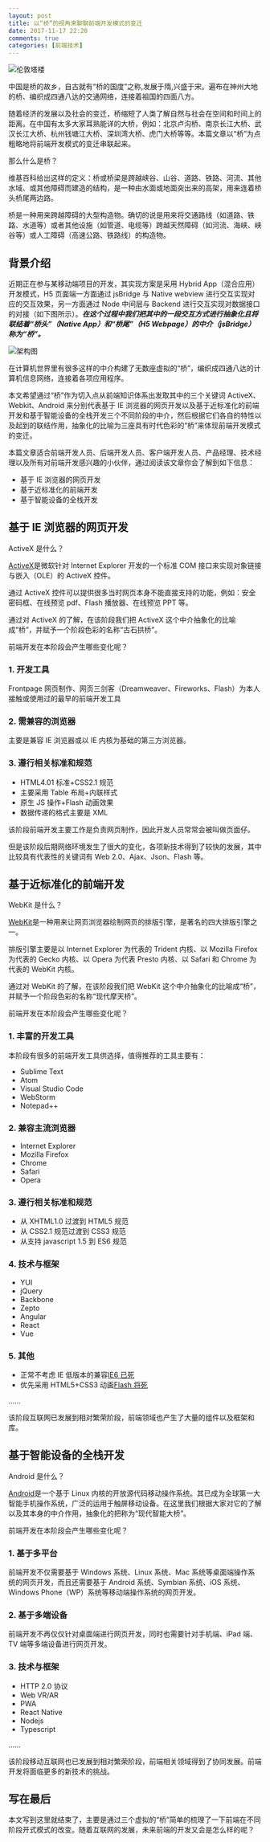 ```yaml
---
layout: post
title: 以“桥”的视角来聊聊前端开发模式的变迁
date: 2017-11-17 22:20
comments: true
categories: [前端技术]
---
```


![伦敦塔楼](/images/uploads/36c76caeee6e4ca01d7c6eb51a2cdd92.jpg)

中国是桥的故乡，自古就有“桥的国度”之称,发展于隋,兴盛于宋。遍布在神州大地的桥、编织成四通八达的交通网络，连接着祖国的四面八方。

随着经济的发展以及社会的变迁，桥缩短了人类了解自然与社会在空间和时间上的距离。在中国有太多大家耳熟能详的大桥，例如：北京卢沟桥、南京长江大桥、武汉长江大桥、杭州钱塘江大桥、深圳湾大桥、虎门大桥等等。本篇文章以“桥”为点粗略地将前端开发模式的变迁串联起来。

那么什么是桥？

维基百科给出这样的定义：桥或桥梁是跨越峡谷、山谷、道路、铁路、河流、其他水域、或其他障碍而建造的结构，是一种由水面或地面突出来的高架，用来连着桥头桥尾两边路。

桥是一种用来跨越障碍的大型构造物。确切的说是用来将交通路线（如道路、铁路、水道等）或者其他设施（如管道、电缆等）跨越天然障碍（如河流、海峡、峡谷等）或人工障碍（高速公路、铁路线）的构造物。

## 背景介绍

近期正在参与某移动端项目的开发，其实现方案是采用 Hybrid App（混合应用）开发模式，H5 页面端一方面通过 jsBridge 与 Native webview 进行交互实现对应的交互效果，另一方面通过 Node 中间层与 Backend 进行交互实现对数据接口的对接（如下图所示）。**_在这个过程中我们把其中的一段交互方式进行抽象化且将联结着“桥头”（Native App）和“桥尾”（H5 Webpage）的中介（jsBridge）称为“桥”。_**

![架构图](/assets/pic/sample.ppt.001.png)

<!--more-->

在计算机世界里有很多这样的中介构建了无数座虚拟的“桥”，编织成四通八达的计算机信息网络，连接着各项应用程序。

本文希望通过“桥”作为切入点从前端知识体系出发取其中的三个关键词 ActiveX、Webkit、Android 来分别代表基于 IE 浏览器的网页开发以及基于近标准化的前端开发和基于智能设备的全栈开发三个不同阶段的中介，然后根据它们各自的特性以及起到的联结作用，抽象化的比喻为三座具有时代色彩的“桥”来体现前端开发模式的变迁。

本篇文章适合前端开发人员、后端开发人员、客户端开发人员、产品经理、技术经理以及所有对前端开发感兴趣的小伙伴，通过阅读该文章你会了解到如下信息：

- 基于 IE 浏览器的网页开发
- 基于近标准化的前端开发
- 基于智能设备的全栈开发

## 基于 IE 浏览器的网页开发

ActiveX 是什么？

[ActiveX](https://zh.wikipedia.org/wiki/ActiveX)是微软针对 Internet Explorer 开发的一个标准 COM 接口来实现对象链接与嵌入（OLE）的 ActiveX 控件。

通过 ActiveX 控件可以提供很多当时网页本身不能直接支持的功能，例如：安全密码框、在线预览 pdf、Flash 播放器、在线预览 PPT 等。

通过对 ActiveX 的了解，在该阶段我们把 ActiveX 这个中介抽象化的比喻成“桥”，并赋予一个阶段色彩的名称“古石拱桥”。

前端开发在本阶段会产生哪些变化呢？

### 1. 开发工具

Frontpage 网页制作、网页三剑客（Dreamweaver、Fireworks、Flash）为本人接触或使用过的最早的前端开发工具

### 2. 需兼容的浏览器

主要是兼容 IE 浏览器或以 IE 内核为基础的第三方浏览器。

### 3. 遵行相关标准和规范

- HTML4.01 标准+CSS2.1 规范
- 主要采用 Table 布局+内联样式
- 原生 JS 操作+Flash 动画效果
- 数据传递的格式主要是 XML

该阶段前端开发主要工作是负责网页制作，因此开发人员常常会被叫做页面仔。

但是该阶段后期网络环境发生了很大的变化，各项新技术得到了较快的发展，其中比较具有代表性的关键词有 Web 2.0、Ajax、Json、Flash 等。

## 基于近标准化的前端开发

WebKit 是什么？

[WebKit](https://zh.wikipedia.org/wiki/WebKit)是一种用来让网页浏览器绘制网页的排版引擎，是著名的四大排版引擎之一。

排版引擎主要是以 Internet Explorer 为代表的 Trident 内核、以 Mozilla Firefox 为代表的 Gecko 内核、以 Opera 为代表 Presto 内核、以 Safari 和 Chrome 为代表的 WebKit 内核。

通过对 WebKit 的了解，在该阶段我们把 WebKit 这个中介抽象化的比喻成“桥”，并赋予一个阶段色彩的名称“现代摩天桥”。

前端开发在本阶段会产生哪些变化呢？

### 1. 丰富的开发工具

本阶段有很多的前端开发工具供选择，值得推荐的工具主要有：

- Sublime Text
- Atom
- Visual Studio Code
- WebStorm
- Notepad++

### 2. 兼容主流浏览器

- Internet Explorer
- Mozilla Firefox
- Chrome
- Safari
- Opera

### 3. 遵行相关标准和规范

- 从 XHTML1.0 过渡到 HTML5 规范
- 从 CSS2.1 规范过渡到 CSS3 规范
- 从支持 javascript 1.5 到 ES6 规范

### 4. 技术与框架

- YUI
- jQuery
- Backbone
- Zepto
- Angular
- React
- Vue

### 5. 其他

- 正常不考虑 IE 低版本的兼容[IE6 已死](http://www.ie6death.com/)
- 优先采用 HTML5+CSS3 动画[Flash 将死](http://isflashdeadyet.com/)

......

该阶段互联网已发展到相对繁荣阶段，前端领域也产生了大量的组件以及框架和库。

## 基于智能设备的全栈开发

Android 是什么？

[Android](https://zh.wikipedia.org/wiki/Android)是一个基于 Linux 内核的开放源代码移动操作系统。其已成为全球第一大智能手机操作系统，广泛的运用于触屏移动设备。在这里我们根据大家对它的了解以及其本身的中介作用，抽象化的把称为“现代智能大桥”。

前端开发在本阶段会产生哪些变化呢？

### 1. 基于多平台

前端开发不仅需要基于 Windows 系统、Linux 系统、Mac 系统等桌面端操作系统的网页开发，而且还需要基于 Android 系统、Symbian 系统、iOS 系统、Windows Phone（WP）系统等移动端操作系统的网页开发。

### 2. 基于多端设备

前端开发不再仅仅针对桌面端进行网页开发，同时也需要针对手机端、iPad 端、TV 端等多端设备进行网页开发。

### 3. 技术与框架

- HTTP 2.0 协议
- Web VR/AR
- PWA
- React Native
- Nodejs
- Typescript

......

该阶段移动互联网也已发展到相对繁荣阶段，前端相关领域得到了协同发展。前端开发将面临更多的新技术的挑战。

## 写在最后

本文写到这里就结束了，主要是通过三个虚拟的“桥”简单的梳理了一下前端在不同阶段开式模式的改变。随着互联网的发展，未来前端的开发又会是怎么样的呢？
